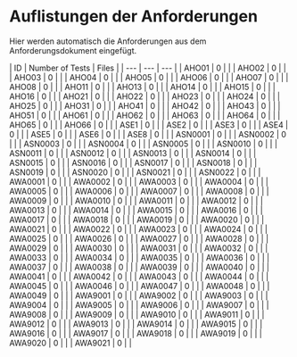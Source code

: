 # Auflistungen der Anforderungen

Hier werden automatisch die Anforderungen aus dem Anforderungsdokument eingefügt.

[//]: # (Script-Start)
| ID | Number of Tests | Files |
| --- | --- | --- |
| AHO01 | 0 |  |
| AHO02 | 0 |  |
| AHO03 | 0 |  |
| AHO04 | 0 |  |
| AHO05 | 0 |  |
| AHO06 | 0 |  |
| AHO07 | 0 |  |
| AHO08 | 0 |  |
| AHO11 | 0 |  |
| AHO13 | 0 |  |
| AHO14 | 0 |  |
| AHO15 | 0 |  |
| AHO16 | 0 |  |
| AHO21 | 0 |  |
| AHO22 | 0 |  |
| AHO23 | 0 |  |
| AHO24 | 0 |  |
| AHO25 | 0 |  |
| AHO31 | 0 |  |
| AHO41 | 0 |  |
| AHO42 | 0 |  |
| AHO43 | 0 |  |
| AHO51 | 0 |  |
| AHO61 | 0 |  |
| AHO62 | 0 |  |
| AHO63 | 0 |  |
| AHO64 | 0 |  |
| AHO65 | 0 |  |
| AHO66 | 0 |  |
| ASE1 | 0 |  |
| ASE2 | 0 |  |
| ASE3 | 0 |  |
| ASE4 | 0 |  |
| ASE5 | 0 |  |
| ASE6 | 0 |  |
| ASE8 | 0 |  |
| ASN0001 | 0 |  |
| ASN0002 | 0 |  |
| ASN0003 | 0 |  |
| ASN0004 | 0 |  |
| ASN0005 | 0 |  |
| ASN0010 | 0 |  |
| ASN0011 | 0 |  |
| ASN0012 | 0 |  |
| ASN0013 | 0 |  |
| ASN0014 | 0 |  |
| ASN0015 | 0 |  |
| ASN0016 | 0 |  |
| ASN0017 | 0 |  |
| ASN0018 | 0 |  |
| ASN0019 | 0 |  |
| ASN0020 | 0 |  |
| ASN0021 | 0 |  |
| ASN0022 | 0 |  |
| AWA0001 | 0 |  |
| AWA0002 | 0 |  |
| AWA0003 | 0 |  |
| AWA0004 | 0 |  |
| AWA0005 | 0 |  |
| AWA0006 | 0 |  |
| AWA0007 | 0 |  |
| AWA0008 | 0 |  |
| AWA0009 | 0 |  |
| AWA0010 | 0 |  |
| AWA0011 | 0 |  |
| AWA0012 | 0 |  |
| AWA0013 | 0 |  |
| AWA0014 | 0 |  |
| AWA0015 | 0 |  |
| AWA0016 | 0 |  |
| AWA0017 | 0 |  |
| AWA0018 | 0 |  |
| AWA0019 | 0 |  |
| AWA0020 | 0 |  |
| AWA0021 | 0 |  |
| AWA0022 | 0 |  |
| AWA0023 | 0 |  |
| AWA0024 | 0 |  |
| AWA0025 | 0 |  |
| AWA0026 | 0 |  |
| AWA0027 | 0 |  |
| AWA0028 | 0 |  |
| AWA0029 | 0 |  |
| AWA0030 | 0 |  |
| AWA0031 | 0 |  |
| AWA0032 | 0 |  |
| AWA0033 | 0 |  |
| AWA0034 | 0 |  |
| AWA0035 | 0 |  |
| AWA0036 | 0 |  |
| AWA0037 | 0 |  |
| AWA0038 | 0 |  |
| AWA0039 | 0 |  |
| AWA0040 | 0 |  |
| AWA0041 | 0 |  |
| AWA0042 | 0 |  |
| AWA0043 | 0 |  |
| AWA0044 | 0 |  |
| AWA0045 | 0 |  |
| AWA0046 | 0 |  |
| AWA0047 | 0 |  |
| AWA0048 | 0 |  |
| AWA0049 | 0 |  |
| AWA9001 | 0 |  |
| AWA9002 | 0 |  |
| AWA9003 | 0 |  |
| AWA9004 | 0 |  |
| AWA9005 | 0 |  |
| AWA9006 | 0 |  |
| AWA9007 | 0 |  |
| AWA9008 | 0 |  |
| AWA9009 | 0 |  |
| AWA9010 | 0 |  |
| AWA9011 | 0 |  |
| AWA9012 | 0 |  |
| AWA9013 | 0 |  |
| AWA9014 | 0 |  |
| AWA9015 | 0 |  |
| AWA9016 | 0 |  |
| AWA9017 | 0 |  |
| AWA9018 | 0 |  |
| AWA9019 | 0 |  |
| AWA9020 | 0 |  |
| AWA9021 | 0 |  |